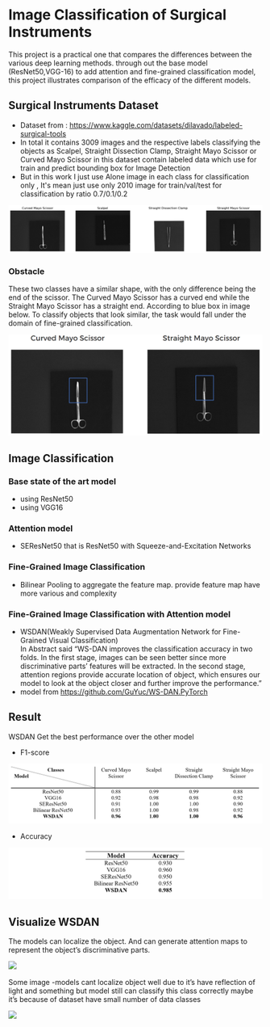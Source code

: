# Image Classification of Surgical Instruments
This project is a practical one that compares the differences between the various deep learning methods. through out the base model (ResNet50,VGG-16) to add attention and fine-grained classification model, this project illustrates comparison of the efficacy of the different models. 
## Surgical Instruments Dataset
- Dataset from : https://www.kaggle.com/datasets/dilavado/labeled-surgical-tools
- In total it contains 3009 images and the respective labels classifying the objects as Scalpel, Straight Dissection Clamp, Straight Mayo Scissor or Curved Mayo Scissor in this dataset contain labeled data which use for train and predict bounding box for Image Detection
- But in this work I just use Alone image in each class for classification only , It's mean just use only 2010 image for train/val/test for classification by ratio 0.7/0.1/0.2<br>

<img src="https://github.com/tanutb/Surgical_Instruments_image_classification/blob/main/img/class_image.png">

### Obstacle 
These two classes have a similar shape, with the only difference being the end of the scissor. 
The Curved Mayo Scissor has a curved end while the Straight Mayo Scissor has a straight end. 
According to blue box in image below.
To classify objects that look similar, the task would fall under the domain of fine-grained 
classification.

<img src="https://github.com/tanutb/Surgical_Instruments_image_classification/blob/main/img/obstacle.png">

## Image Classification 
### Base state of the art model
- using ResNet50
- using VGG16
### Attention model
- SEResNet50 that is ResNet50 with Squeeze-and-Excitation Networks 
### Fine-Grained Image Classification
- Bilinear Pooling to aggregate the feature map. provide feature map have more various and complexity
### Fine-Grained Image Classification with Attention model
- WSDAN(Weakly Supervised Data Augmentation Network for Fine-Grained Visual Classification) <br>
In Abstract said “WS-DAN improves the classification accuracy in two folds. In the first 
stage, images can be seen better since more discriminative parts’ features will be extracted. In the 
second stage, attention regions provide accurate location of object, which ensures our model to look 
at the object closer and further improve the performance.”
- model from https://github.com/GuYuc/WS-DAN.PyTorch
## Result
WSDAN Get the best performance over the other model
- F1-score

<img src="https://github.com/tanutb/Surgical_Instruments_image_classification/blob/main/img/Result_F1score.png">

- Accuracy

<img src="https://github.com/tanutb/Surgical_Instruments_image_classification/blob/main/img/Result_Accuracy.png">

## Visualize WSDAN
The models can localize the object. And can generate attention maps to represent the 
object’s discriminative parts.

<img src="https://github.com/tanutb/onborad/blob/main/img/visualize1.png">

Some image -models cant localize object well due to it’s have reflection of light and 
something but model still can classify this class correctly maybe it’s because of dataset have small 
number of data classes

<img src="https://github.com/tanutb/onborad/blob/main/img/visualize2.png">


